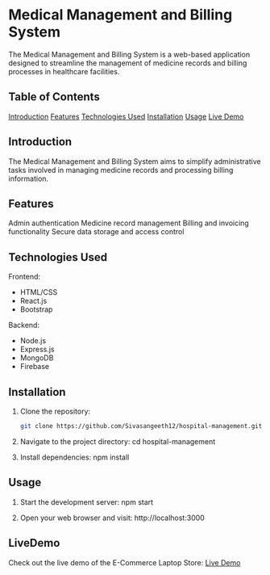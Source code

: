 # Medical Management and Billing System

The Medical Management and Billing System is a web-based application designed to streamline the management of medicine records and billing processes in healthcare facilities.


## Table of Contents

[Introduction](#introduction)
[Features](#features)
[Technologies Used](#technologies-used)
[Installation](#installation)
[Usage](#usage)
[Live Demo](#LiveDemo)

## Introduction

The Medical Management and Billing System aims to simplify administrative tasks involved in managing medicine records and processing billing information.

## Features

Admin authentication 
Medicine record management
Billing and invoicing functionality
Secure data storage and access control

## Technologies Used

Frontend:
  - HTML/CSS
  - React.js
  - Bootstrap

Backend:
  - Node.js
  - Express.js
  - MongoDB
  - Firebase


## Installation

1. Clone the repository:
   ```bash
   git clone https://github.com/Sivasangeeth12/hospital-management.git

2. Navigate to the project directory:
   cd hospital-management

3. Install dependencies:
   npm install

## Usage

1. Start the development server:
   npm start

2. Open your web browser and visit:
   http://localhost:3000

## LiveDemo
   Check out the live demo of the E-Commerce Laptop Store:
   [Live Demo](https://flier.netlify.app/)
